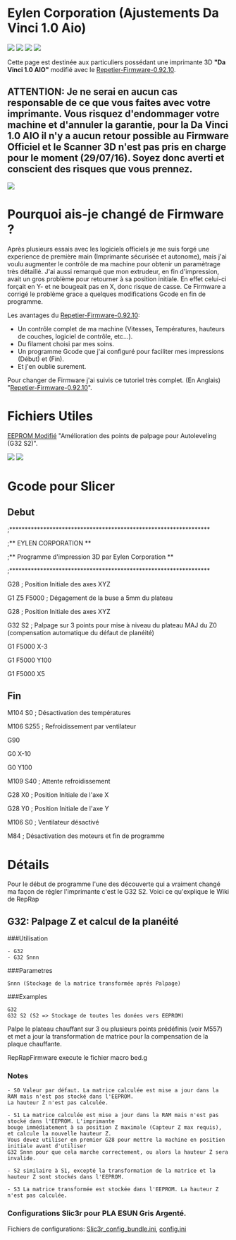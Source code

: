 # Eylen Corporation (Ajustements Da Vinci 1.0 Aio)

 ![](https://github.com/Eylen-Corporation/Da-Vinci-AIO-Configurations/blob/6c4ff30f4fdb1d9dd75bea045f1c44bfc464134c/eylen.jpg?raw=true) ![](https://github.com/Eylen-Corporation/Da-Vinci-AIO-Configurations/blob/6c4ff30f4fdb1d9dd75bea045f1c44bfc464134c/eylen.jpg?raw=true) ![](https://github.com/Eylen-Corporation/Da-Vinci-AIO-Configurations/blob/6c4ff30f4fdb1d9dd75bea045f1c44bfc464134c/eylen.jpg?raw=true) ![](https://github.com/Eylen-Corporation/Da-Vinci-AIO-Configurations/blob/6c4ff30f4fdb1d9dd75bea045f1c44bfc464134c/eylen.jpg?raw=true)


Cette page est destinée aux particuliers possédant une imprimante 3D **"Da Vinci 1.0 AIO"** modifié avec le [Repetier-Firmware-0.92.10](https://github.com/luc-github/Repetier-Firmware-0.92/tree/devt).

## ATTENTION: Je ne serai en aucun cas responsable de ce que vous faites avec votre imprimante. Vous risquez d'endommager votre machine et d'annuler la garantie, pour la Da Vinci 1.0 AIO il n'y a aucun retour possible au Firmware Officiel et le Scanner 3D n'est pas pris en charge pour le moment (29/07/16). Soyez donc averti et conscient des risques que vous prennez.

![](https://images-na.ssl-images-amazon.com/images/I/61yCScw0nyL._SL1000_.jpg)

# Pourquoi ais-je changé de Firmware ?

Après plusieurs essais avec les logiciels officiels je me suis forgé une experience de première main (Imprimante sécurisée et autonome), mais j'ai voulu augmenter le contrôle de ma machine pour obtenir un paramètrage très détaillé. J'ai aussi remarqué que mon extrudeur, en fin d'impression, avait un gros problème pour retourner à sa position initiale. En effet celui-ci forçait en Y- et ne bougeait pas en X, donc risque de casse. Ce Firmware a corrigé le problème grace a quelques modifications Gcode en fin de programme.

Les avantages du [Repetier-Firmware-0.92.10](https://github.com/luc-github/Repetier-Firmware-0.92/tree/devt): 
- Un contrôle complet de ma machine (Vitesses, Températures, hauteurs de couches, logiciel de contrôle, etc...).
- Du filament choisi par mes soins.
- Un programme Gcode que j'ai configuré pour faciliter mes impressions (Début) et (Fin).
- Et j'en oublie surement.

Pour changer de Firmware j'ai suivis ce tutoriel très complet. (En Anglais) "[Repetier-Firmware-0.92.10](https://github.com/luc-github/Repetier-Firmware-0.92/tree/devt)".

# Fichiers Utiles

[EEPROM Modifié](https://github.com/Eylen-Corporation/Da-Vinci-AIO-Configurations/blob/6c4ff30f4fdb1d9dd75bea045f1c44bfc464134c/EEPRom-Eylen-CorporationV2.0.epr) "Amélioration des points de palpage pour Autoleveling (G32 S2)".

![](https://raw.githubusercontent.com/Eylen-Corporation/Da-Vinci-AIO-Configurations/6c4ff30f4fdb1d9dd75bea045f1c44bfc464134c/Tuto1.png)
![](https://raw.githubusercontent.com/Eylen-Corporation/Da-Vinci-AIO-Configurations/6c4ff30f4fdb1d9dd75bea045f1c44bfc464134c/Tuto2.png)

# Gcode pour Slicer

## Debut

;*****************************************************************

;**                     EYLEN CORPORATION                       **

;**     Programme d'impression 3D par Eylen Corporation         **

;*****************************************************************

G28 ; Position Initiale des axes XYZ

G1 Z5 F5000 ; Dégagement de la buse a 5mm du plateau

G28 ; Position Initiale des axes XYZ

G32 S2 ; Palpage sur 3 points pour mise à niveau du plateau MAJ du Z0 (compensation automatique du défaut de planéité)

G1 F5000 X-3

G1 F5000 Y100

G1 F5000 X5


## Fin

M104 S0 ; Désactivation des températures

M106 S255 ; Refroidissement par ventilateur

G90

G0 X-10

G0 Y100

M109 S40 ; Attente refroidissement

G28 X0  ; Position Initiale de l'axe X

G28 Y0  ; Position Initiale de l'axe Y

M106 S0 ; Ventilateur désactivé

M84     ; Désactivation des moteurs et fin de programme


# Détails

Pour le début de programme l'une des découverte qui a vraiment changé ma façon de régler l'imprimante c'est le G32 S2.
Voici ce qu'explique le Wiki de RepRap

## G32: Palpage Z et calcul de la planéité

###Utilisation

    - G32 
    - G32 Snnn
 

###Parametres

    Snnn (Stockage de la matrice transformée aprés Palpage) 


###Examples

    G32 
    G32 S2 (S2 => Stockage de toutes les donées vers EEPROM)


Palpe le plateau chauffant sur 3 ou plusieurs points prédéfinis (voir M557) et met a jour la transformation de matrice pour la compensation de la plaque chauffante.

RepRapFirmware execute le fichier macro bed.g

### Notes

    - S0 Valeur par défaut. La matrice calculée est mise a jour dans la RAM mais n'est pas stocké dans l'EEPROM. 
    La hauteur Z n'est pas calculée.

    - S1 La matrice calculée est mise a jour dans la RAM mais n'est pas stocké dans l'EEPROM. L'imprimante 
    bouge immédiatement à sa position Z maximale (Capteur Z max requis), et calcule la nouvelle hauteur Z.
    Vous devez utiliser en premier G28 pour mettre la machine en position initiale avant d'utiliser
    G32 Snnn pour que cela marche correctement, ou alors la hauteur Z sera invalide.

    - S2 similaire à S1, excepté la transformation de la matrice et la hauteur Z sont stockés dans l'EEPROM. 

    - S3 La matrice transformée est stockée dans l'EEPROM. La hauteur Z n'est pas calculée. 

### Configurations Slic3r pour PLA ESUN Gris Argenté.

Fichiers de configurations: [Slic3r_config_bundle.ini](https://github.com/Eylen-Corporation/Da-Vinci-AIO-Configurations/blob/6c4ff30f4fdb1d9dd75bea045f1c44bfc464134c/config.ini), [config.ini](https://github.com/Eylen-Corporation/Da-Vinci-AIO-Configurations/blob/6c4ff30f4fdb1d9dd75bea045f1c44bfc464134c/config.ini)


